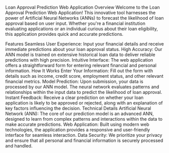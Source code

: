 
Loan Approval Prediction Web Application
Overview
Welcome to the Loan Approval Prediction Web Application! This innovative tool harnesses the power of Artificial Neural Networks (ANNs) to forecast the likelihood of loan approval based on user input. Whether you're a financial institution evaluating applications or an individual curious about their loan eligibility, this application provides quick and accurate predictions.

Features 
Seamless User Experience: Input your financial details and receive immediate predictions about your loan approval status.
High Accuracy: Our ANN model is trained on extensive historical loan data to deliver reliable predictions with high precision.
Intuitive Interface: The web application offers a straightforward form for entering relevant financial and personal information.
How It Works
Enter Your Information: Fill out the form with details such as income, credit score, employment status, and other relevant financial metrics.
Model Prediction: Upon submission, your data is processed by our ANN model. The neural network evaluates patterns and relationships within the input data to predict the likelihood of loan approval.
Instant Feedback: Receive a clear prediction on whether your loan application is likely to be approved or rejected, along with an explanation of key factors influencing the decision.
Technical Details
Artificial Neural Network (ANN): The core of our prediction model is an advanced ANN, designed to learn from complex patterns and interactions within the data to make accurate predictions.
Web Application: Built using modern web technologies, the application provides a responsive and user-friendly interface for seamless interaction.
Data Security: We prioritize your privacy and ensure that all personal and financial information is securely processed and handled.
